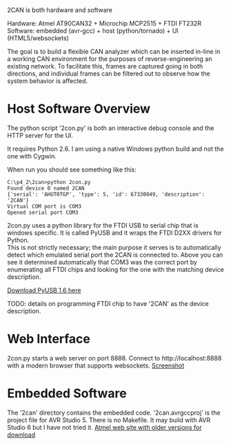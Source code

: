 2CAN is both hardware and software

Hardware: Atmel AT90CAN32 + Microchip MCP2515 + FTDI FT232R 
Software: embedded (avr-gcc) + host (python/tornado) + UI (HTML5/websockets)

The goal is to build a flexible CAN analyzer which can be inserted in-line
in a working CAN environment for the purposes of reverse-engineering an
existing network.  To facilitate this, frames are captured going in both
directions, and individual frames can be filtered out to observe how the
system behavior is affected.

# Host Software Overview

The python script '2con.py' is both an interactive debug console and 
the HTTP server for the UI.

It requires Python 2.6.  I am using a native Windows python build and not
the one with Cygwin.

When run you should see something like this:

    C:\p4_2\2can>python 2con.py
    Found device 0 named 2CAN
    {'serial': 'AHUT0TGP', 'type': 5, 'id': 67330049, 'description': '2CAN'}
    Virtual COM port is COM3
    Opened serial port COM3
    

2con.py uses a python library for the FTDI USB to serial chip that is
windows specific.  It is called PyUSB and it wraps the FTDI D2XX drivers for Python.  
This is not strictly necessary; the main purpose
it serves is to automatically detect which emulated serial port the 2CAN
is connected to.  Above you can see it determined automatically that 
COM3 was the correct port by enumerating all FTDI chips and looking for
the one with the matching device description.

[Download PyUSB 1.6 here](http://bleyer.org/pyusb/)


TODO: details on programming FTDI chip to have '2CAN' as the device description.

# Web Interface

2con.py starts a web server on port 8888.  Connect to http://localhost:8888 with a modern browser that supports websockets.  [Screenshot](https://github.com/metakevin/2can/blob/master/screenshot.png)

# Embedded Software

The '2can' directory contains the embedded code.  '2can.avrgccproj' is the project file for AVR Studio 5.  There is no Makefile.  It may build with AVR Studio 6 but I have not tried it.  [Atmel web site with older versions for download](http://www.atmel.com/tools/STUDIOARCHIVE.aspx)


